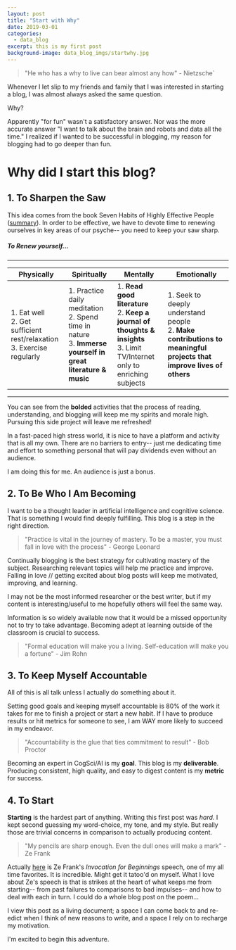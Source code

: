 ```yaml
---
layout: post
title: "Start with Why"
date: 2019-03-01
categories:
  - data_blog
excerpt: this is my first post
background-image: data_blog_imgs/startwhy.jpg
---
```


> "He who has a why to live can bear almost any how" - Nietzsche`

Whenever I let slip to my friends and family that I was interested in starting a blog, I was almost always asked the same question.

Why?

Apparently "for fun" wasn't a satisfactory answer. Nor was the more accurate answer "I want to talk about the brain and robots and data all the time." I realized if I wanted to be successful in blogging, my reason for blogging had to go deeper than fun.

# Why did I start this blog?

## 1. To Sharpen the Saw

This idea comes from the book Seven Habits of Highly Effective People ([summary](https://blog.hubspot.com/sales/habits-of-highly-effective-people-summary)). In order to be effective, we have to devote time to renewing ourselves in key areas of our psyche-- you need to keep your saw sharp.

##### To Renew yourself...

----


| Physically      | Spiritually | Mentally | Emotionally |
|-----------------|-------------|----------|-------------|
|1. Eat well<br>2. Get sufficient rest/relaxation<br>3. Exercise regularly| 1. Practice daily meditation<br>2. Spend time in nature<br>3. __Immerse yourself in great literature & music__|1. __Read good literature__<br>2. __Keep a journal of thoughts & insights__<br> 3. Limit TV/Internet only to enriching subjects| 1. Seek to deeply understand people<br> 2. __Make contributions to meaningful projects that improve lives of others__|

----

You can see from the __bolded__ activities that the process of reading, understanding, and blogging will keep me my spirits and morale high. Pursuing this side project will leave me refreshed!

In a fast-paced high stress world, it is nice to have a platform and activity that is all my own. There are no barriers to entry-- just me dedicating time and effort to something personal that will pay dividends even without an audience.

I am doing this for me. An audience is just a bonus.
## 2. To Be Who I Am Becoming

I want to be a thought leader in artificial intelligence and cognitive science. That is something I would find deeply fulfilling. This blog is a step in the right direction.

> "Practice is vital in the journey of mastery. To be a master, you must fall in love with the process" - George Leonard

Continually blogging is the best strategy for cultivating  mastery of the subject. Researching relevant topics will help me practice and improve. Falling in love // getting excited about blog posts will keep me motivated, improving, and learning.

I may not be the most informed researcher or the best writer, but if my content is interesting/useful to me hopefully others will feel the same way.

Information is so widely available now that it would be a missed opportunity not to try to take advantage. Becoming adept at learning outside of the classroom is crucial to success.

> "Formal education will make you a living. Self-education will make you a fortune" - Jim Rohn

## 3. To Keep Myself Accountable

All of this is all talk unless I actually do something about it.

Setting good goals and keeping myself accountable is 80% of the work it takes for me to finish a project or start a new habit. If I have to produce results or hit metrics for someone to see, I am WAY more likely to succeed in my endeavor.

> "Accountability is the glue that ties commitment to result" - Bob Proctor

Becoming an expert in CogSci/AI is my **goal**. This blog is my **deliverable**.  Producing consistent, high quality, and easy to digest content is my **metric** for success.

## 4. To Start
**Starting** is the hardest part of anything. Writing this first post was *hard.* I kept second guessing my word-choice, my tone, and my style. But really those are trivial concerns in comparison to actually producing content.

> "My pencils are sharp enough. Even the dull ones will make a mark" - Ze Frank

Actually [here](https://www.youtube.com/watch?v=RYlCVwxoL_g) is Ze Frank's *Invocation for Beginnings* speech, one of my all time favorites. It is incredible. Might get it tatoo'd on myself. What I love about Ze's speech is that is strikes at the heart of what keeps me from starting-- from past failures to comparisons to bad impulses-- and how to deal with each in turn. I could do a whole blog post on the poem...

I view this post as a living document; a space I can come back to and re-edict when I think of new reasons to write, and a space I rely on to recharge my motivation.

I'm excited to begin this adventure.
